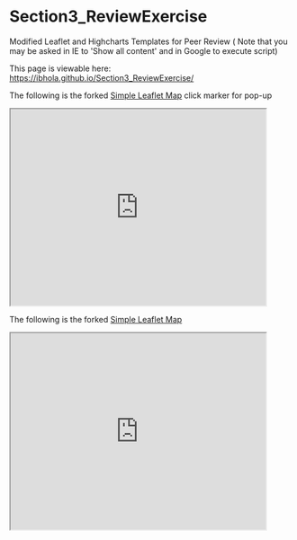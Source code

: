 # Section3_ReviewExercise
Modified Leaflet and Highcharts Templates for Peer Review
( Note that you may be asked in IE to 'Show all content' and in Google to execute script)

This page is viewable here: https://ibhola.github.io/Section3_ReviewExercise/

The following is the forked <a href="http://ibhola.github.io/leaflet-map-simple"> Simple Leaflet Map</a>
click marker for pop-up

<iframe src="http://ibhola.github.io/leaflet-map-simple" width="90%" height="350"></iframe>


The following is the forked <a href="https://ibhola.github.io/highcharts-scatter-csv/">Simple Leaflet Map</a>

<iframe src="https://ibhola.github.io/highcharts-scatter-csv/" width="90%" height="350"></iframe>
